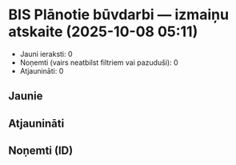 # BIS Plānotie būvdarbi — izmaiņu atskaite (2025-10-08 05:11)

- Jauni ieraksti: 0
- Noņemti (vairs neatbilst filtriem vai pazuduši): 0
- Atjaunināti: 0

## Jaunie

## Atjaunināti

## Noņemti (ID)